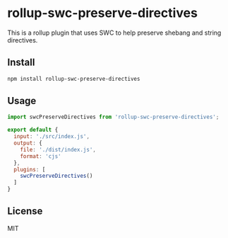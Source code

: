 # rollup-swc-preserve-directives

This is a rollup plugin that uses SWC to help preserve shebang and string directives.

## Install
```bash
npm install rollup-swc-preserve-directives
```

## Usage
```js
import swcPreserveDirectives from 'rollup-swc-preserve-directives';

export default {
  input: './src/index.js',
  output: {
    file: './dist/index.js',
    format: 'cjs'
  },
  plugins: [
    swcPreserveDirectives()
  ]
}
```

## License

MIT
